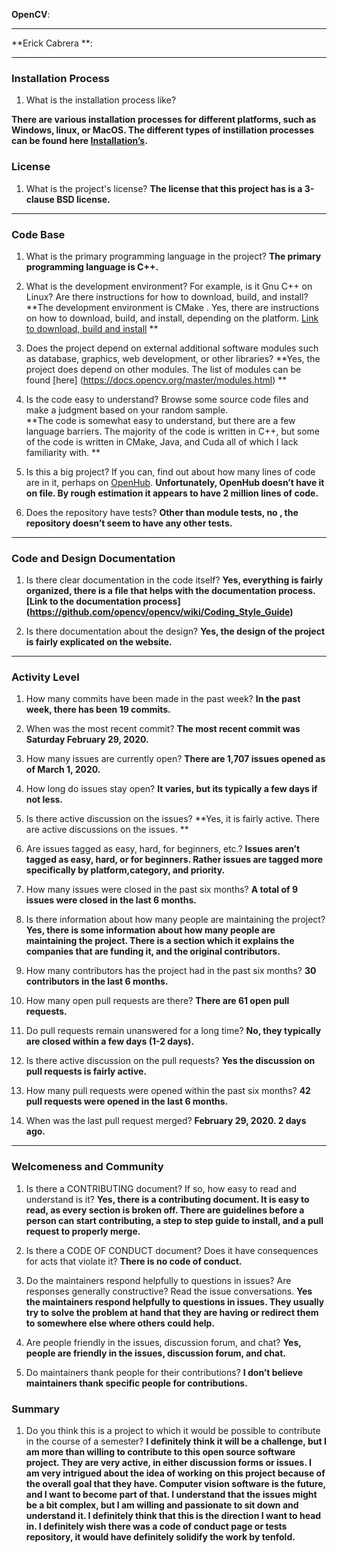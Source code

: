 

**OpenCV**: 


---


**Erick Cabrera **: 


---


### Installation Process
1. What is the installation process like?

**There are various installation processes for different platforms, such as Windows, linux, or MacOS. The different types of instillation processes can be found here [Installation’s](https://docs.opencv.org/master/df/d65/tutorial_table_of_content_introduction.html).** 


### License

1. What is the project's license?
**The license that this project has is a 3-clause BSD license.**


---

### Code Base

1. What is the primary programming language in the project? 
**The primary programming language is C++.**

1. What is the development environment? For example, is it Gnu C++ on Linux?
Are there instructions for how to download, build, and install? 
**The development environment is CMake . Yes, there are instructions on how to download, build, and install, depending on the platform. [Link to download, build and install]( https://docs.opencv.org/master/df/d65/tutorial_table_of_content_introduction.html) **

1. Does the project depend on external additional software modules such as
database,  graphics, web development, or other libraries? 
**Yes, the project does depend on other modules. The list of modules can be found [here] (https://docs.opencv.org/master/modules.html) **


1. Is the code easy to understand? Browse some source code files and make
a judgment based on your random sample.  
**The code is somewhat easy to understand, but there are a few language barriers. The majority of the code is written in C++, but some of the code is written in CMake, Java, and Cuda all of which I lack familiarity with. **



1. Is this a big project? If you can, find out about how many lines of code
are in it, perhaps on [OpenHub](https://www.openhub.net/). 
**Unfortunately, OpenHub doesn’t have it on file. By rough estimation it appears to have 2 million lines of code.**



1. Does the repository have tests?
**Other than module tests, no ,  the repository doesn’t seem to have any other tests.**


---

### Code and Design Documentation
1. Is there clear documentation in the code itself? 
**Yes, everything is fairly organized, there is a file that helps with the documentation process. 
[Link to the documentation process] (https://github.com/opencv/opencv/wiki/Coding_Style_Guide)**


1. Is there documentation about the design? 
**Yes, the design of the project is fairly explicated on the website.**


---

### Activity Level

1. How many commits have been made in the past week?
**In the past week, there has been 19 commits.**


1. When was the most recent commit?
**The most recent commit was Saturday February 29, 2020.**


1. How many issues are currently open?
**There are 1,707 issues opened as of March 1, 2020.**


1. How long do issues stay open?
**It varies, but its typically a few days if not less.**


1. Is there active discussion on the issues?
**Yes, it is fairly active. There are active discussions on the issues. **


1. Are issues tagged as easy, hard, for beginners, etc.? 
**Issues aren’t tagged as easy, hard, or for beginners. Rather issues are tagged more specifically by platform,category, and priority.**


1. How many issues were closed in the past six months?
**A total of 9 issues were closed in the last 6 months.**


1. Is there information about how many people are maintaining the project?
**Yes, there is some information about how many people are maintaining the project. There is a section which it explains the companies that are funding it, and the original contributors.**


1. How many contributors has the project had in the past six months?
**30 contributors in the last 6 months.**


1. How many open pull requests are there?
**There are 61 open pull requests.**


1. Do pull requests remain unanswered for a long time?
**No, they typically are closed within a few days (1-2 days).**


1. Is there active discussion on the pull requests?
**Yes the discussion on pull requests is fairly active.**


1. How many pull requests were opened within the past six months?
**42 pull requests were opened in the last 6 months.**


1. When was the last  pull request  merged?
**February 29, 2020. 2 days ago.**


---

### Welcomeness and Community

1. Is there a CONTRIBUTING document? If so, how easy to read and understand is it?
**Yes, there is a contributing document. It is easy to read, as every section is broken off. There are guidelines before a person can start contributing, a step to step guide to install, and a pull request to properly merge.**
 
1. Is there a CODE OF CONDUCT document? Does it have consequences for acts that
violate it?
**There is no code of conduct.**
 
1. Do the maintainers respond helpfully to questions in issues? Are responses generally constructive? Read the issue conversations.
**Yes the maintainers respond helpfully to questions in issues. They usually try to solve the problem at hand that they are having or redirect them to somewhere else where others could help.**
 
1. Are people friendly in the issues, discussion forum, and chat?
**Yes, people are friendly in the issues, discussion forum, and chat.**


1. Do maintainers thank people for their contributions?
**I don’t believe maintainers thank specific people for contributions.**


### Summary
1. Do you think this is a project to which it would be possible to contribute in the course of a semester?
**I definitely think it will be a challenge, but I am more than willing to contribute to this open source software project. They are very active, in either discussion forms or issues. I am very intrigued about the idea of working on this project because of the overall goal that they have. Computer vision software is the future, and I want to become part of that. I understand that the issues might be a bit complex, but I am willing and passionate to sit down and understand it. I definitely think that this is the direction I want to head in. I definitely wish there was a code of conduct page or tests repository, it would have definitely solidify the work by tenfold.**



